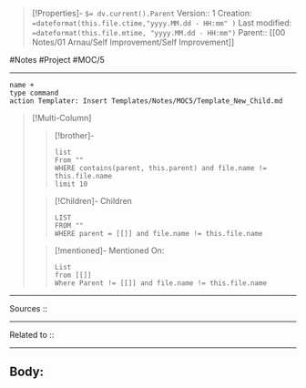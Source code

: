 

>[!Properties]- `$= dv.current().Parent` 
>Version:: 1
>Creation: `=dateformat(this.file.ctime,"yyyy.MM.dd - HH:mm" )`
>Last modified:  `=dateformat(this.file.mtime, "yyyy.MM.dd - HH:mm")`
>Parent:: [[00 Notes/01 Arnau/Self Improvement/Self Improvement]]

#Notes  #Project #MOC/5 
***
```button
name +
type command
action Templater: Insert Templates/Notes/MOC5/Template_New_Child.md

```
>[!Multi-Column]
>>[!brother]-
>>```dataview
>>list
>>From ""
>>WHERE contains(parent, this.parent) and file.name != this.file.name
>>limit 10
>>```
>
>>[!Children]- Children 
>>```dataview
>>LIST 
>>FROM "" 
>>WHERE parent = [[]] and file.name != this.file.name
>>```
>
>>[!mentioned]- Mentioned On:
>>```dataview
>>List 
>>from [[]]
>>Where Parent != [[]] and file.name != this.file.name
>>```
>>

***
Sources :: 
***
Related to ::
***
## Body:











